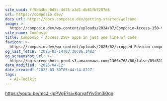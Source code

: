 ```yaml
---
site_uuid: ff5ba4bd-0d5c-4d75-a3d1-db81fb7287e8
url: https://composio.dev/
docs_url: https://docs.composio.dev/getting-started/welcome
image: >-
  https://composio.dev/wp-content/uploads/2024/07/Composio-Access-150-tools-in-just-one-line-of-code-1.webp
site_name: Composio
title: Composio - Access 250+ apps in just one line of code
favicon: >-
  https://composio.dev/wp-content/uploads/2025/02/cropped-Fevicon-composio-1-192x192.png
og_last_fetch: '2025-03-14T03:30:06.148Z'
og_screenshot_url: >-
  https://og-screenshots-prod.s3.amazonaws.com/1366x768/80/false/09d81313c033e74bb4615ce0f4a10c23d61640f1f18bfab0e95539cd0f6090b1.jpeg
date_modified: '2025-04-12'
date_created: '2025-03-30T05:44:14.822Z'
tags:
  - AI-Toolkit
---
```
































https://youtu.be/mcJI-IpPVgE?si=KgryafYivGm3i0gn
